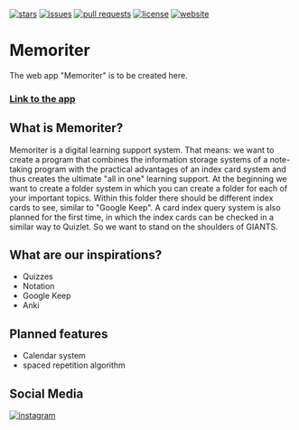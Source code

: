 [![stars](https://img.shields.io/github/stars/MemoriterApp/Memoriter?color=brightgreen)](https://github.com/MemoriterApp/Memoriter/stargazers)
[![issues](https://img.shields.io/github/issues/MemoriterApp/Memoriter?color=orange)](https://github.com/MemoriterApp/Memoriter/issues)
[![pull requests](https://img.shields.io/github/issues-pr/MemoriterApp/Memoriter?color=yellow)](https://github.com/MemoriterApp/Memoriter/pulls)
[![license](https://img.shields.io/github/license/MemoriterApp/Memoriter?color=blue)](https://www.gnu.org/licenses/gpl-3.0)
[![website](https://img.shields.io/website-up-down-green-red/https/app.memoriter.de/.svg)](https://app.memoriter.de)

# Memoriter
The web app "Memoriter" is to be created here.

### [Link to the app](https://app.memoriter.de)

## What is Memoriter?
Memoriter is a digital learning support system. That means: we want to create a program that combines the information storage systems of a note-taking program with the practical advantages of an index card system and thus creates the ultimate "all in one" learning support.
At the beginning we want to create a folder system in which you can create a folder for each of your important topics. Within this folder there should be different index cards to see, similar to "Google Keep". A card index query system is also planned for the first time, in which the index cards can be checked in a similar way to Quizlet. So we want to stand on the shoulders of GIANTS.

## What are our inspirations?
* Quizzes
* Notation
* Google Keep
* Anki

## Planned features
* Calendar system
* spaced repetition algorithm

## Social Media
[![instagram](https://img.shields.io/badge/Instagram-E4405F?style=flat&logo=instagram&logoColor=white)](https://www.instagram.com/memorit.er)
